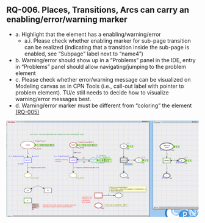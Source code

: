 ## RQ-006. Places, Transitions, Arcs can carry an enabling/error/warning marker
- a. Highlight that the element has a enabling/warning/error
  - a.i. Please check whether enabling marker for sub-page transition can be realized (indicating that a transition inside the sub-page is enabled, see “Subpage” label next to “name4”) 
- b. Warning/error should show up in a “Problems” panel in the IDE, entry in “Problems” panel should allow navigating/jumping to the problem element
- c. Please check whether error/warning message can be visualized on Modeling canvas as in CPN Tools (i.e., call-out label with pointer to problem element). TU/e still needs to decide how to visualize warning/error messages best.
- d. Warning/error marker must be different from “coloring” the element [(RQ-005)](/development/requirements/RQ-005.md)

![image](/development/requirements/image/001.png)
